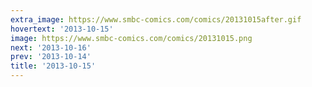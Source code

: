 ```yaml
---
extra_image: https://www.smbc-comics.com/comics/20131015after.gif
hovertext: '2013-10-15'
image: https://www.smbc-comics.com/comics/20131015.png
next: '2013-10-16'
prev: '2013-10-14'
title: '2013-10-15'
---
```

